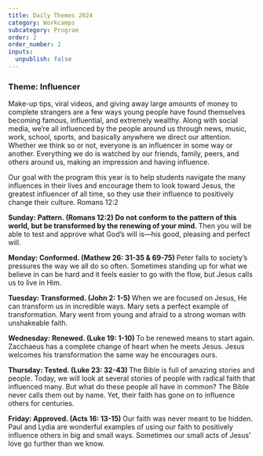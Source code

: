 ```yaml
---
title: Daily Themes 2024
category: Workcamps
subcategory: Program
order: 2
order_number: 2
inputs:
  unpublish: false
---
```

### ​​​**Theme: Influencer**

<div><p>Make-up tips, viral videos, and giving away large amounts of money to complete strangers are a few ways young people have found themselves becoming famous, influential, and extremely wealthy. Along with social media, we’re all influenced by the people around us through news, music, work, school, sports, and basically anywhere we direct our attention. Whether we think so or not, everyone is an influencer in some way or another. Everything we do is watched by our friends, family, peers, and others around us, making an impression and having influence.</p><p>Our goal with the program this year is to help students navigate the many influences in their lives and encourage them to look toward Jesus, the greatest influencer of all time, so they use their influence to positively change their culture. Romans 12:2</p><p><strong>Sunday: Pattern. (Romans 12:2) Do not conform to the pattern of this world, but be transformed by the renewing of your mind. </strong>Then you will be able to test and approve what God’s will is—his good, pleasing and perfect will.</p><p><strong>Monday: Conformed. (Mathew 26: 31-35 &amp; 69-75) </strong>Peter falls to society’s pressures the way we all do so often. Sometimes standing up for what we believe in can be hard and it feels easier to go with the flow, but Jesus calls us to live in Him.</p><p><strong>Tuesday: Transformed. (John 2: 1-5) </strong>When we are focused on Jesus, He can transform us in incredible ways. Mary sets a perfect example of transformation. Mary went from young and afraid to a strong woman with unshakeable faith.</p><p><strong>Wednesday: Renewed. (Luke 19: 1-10) </strong>To be renewed means to start again. Zacchaeus has a complete change of heart when he meets Jesus. Jesus welcomes his transformation the same way he encourages ours.</p><p><strong>Thursday: Tested. (Luke 23: 32-43) </strong>The Bible is full of amazing stories and people. Today, we will look at several stories of people with radical faith that influenced many. But what do these people all have in common? The Bible never calls them out by name. Yet, their faith has gone on to influence others for centuries.</p><p><strong>Friday: Approved. (Acts 16: 13-15) </strong>Our faith was never meant to be hidden. Paul and Lydia are wonderful examples of using our faith to positively influence others in big and small ways. Sometimes our small acts of Jesus' love go further than we know.&nbsp;</p></div>
